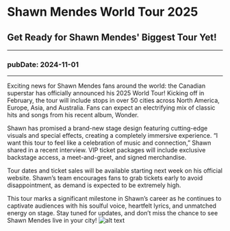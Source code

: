 
# Shawn Mendes World Tour 2025
## Get Ready for Shawn Mendes' Biggest Tour Yet!
---
### pubDate: 2024-11-01
---

Exciting news for Shawn Mendes fans around the world: the Canadian superstar has officially announced his 2025 World Tour! Kicking off in February, the tour will include stops in over 50 cities across North America, Europe, Asia, and Australia. Fans can expect an electrifying mix of classic hits and songs from his recent album, Wonder.

Shawn has promised a brand-new stage design featuring cutting-edge visuals and special effects, creating a completely immersive experience. “I want this tour to feel like a celebration of music and connection,” Shawn shared in a recent interview. VIP ticket packages will include exclusive backstage access, a meet-and-greet, and signed merchandise.

Tour dates and ticket sales will be available starting next week on his official website. Shawn’s team encourages fans to grab tickets early to avoid disappointment, as demand is expected to be extremely high.

This tour marks a significant milestone in Shawn’s career as he continues to captivate audiences with his soulful voice, heartfelt lyrics, and unmatched energy on stage. Stay tuned for updates, and don’t miss the chance to see Shawn Mendes live in your city!
![alt text](https://i0.wp.com/www.platformmagazine.co.uk/wp-content/uploads/2020/11/platform-feature-image-16.jpg)
